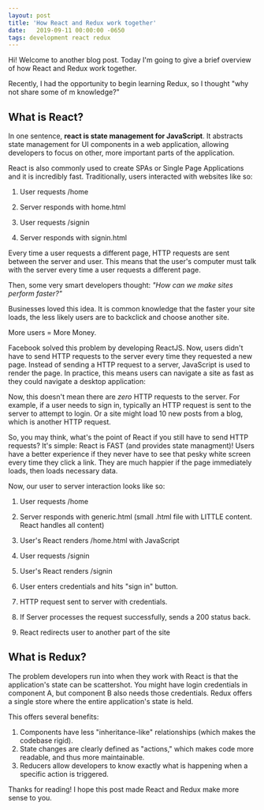 ```yaml
---
layout: post
title: 'How React and Redux work together'
date:   2019-09-11 00:00:00 -0650
tags: development react redux 
---
```

Hi! Welcome to another blog post. Today I'm going to give a brief overview of how React and Redux work together.

Recently, I had the opportunity to begin learning Redux, so I thought "why not share some of m knowledge?"

## What is React?
In one sentence, **react is state management for JavaScript**. It abstracts state management for UI components in a web application, 
allowing developers to focus on other, more important parts of the application.

React is also commonly used to create SPAs or Single Page Applications and it is incredibly fast. Traditionally, users interacted with websites like so:

1) User requests /home

2) Server responds with home.html

3) User requests /signin

4) Server responds with signin.html

Every time a user requests a different page, HTTP requests are sent between the server and user. This means that the user's computer must 
talk with the server every time a user requests a different page.

Then, some very smart developers thought: _"How can we make sites perform faster?"_

Businesses loved this idea. It is common knowledge that the faster your site loads, the less likely users are to backclick and choose another site. 

More users = More Money.

Facebook solved this problem by developing ReactJS. Now, users didn't have to send HTTP requests to the server every time they requested a new page. 
Instead of sending a HTTP request to a server, JavaScript is used to render the page. In practice, this means users can navigate a site as fast 
as they could navigate a desktop application:

Now, this doesn't mean there are _zero_ HTTP requests to the server. For example, if a user needs to sign in, typically an HTTP request is sent 
to the server to attempt to login. Or a site might load 10 new posts from a blog, which is another HTTP request.

So, you may think, what's the point of React if you still have to send HTTP requests? It's simple: React is FAST (and provides state managment)! Users have a better experience if they 
never have to see that pesky white screen every time they click a link. They are much happier if the page immediately loads, then loads necessary data.

Now, our user to server interaction looks like so:

1) User requests /home

2) Server responds with generic.html (small .html file with LITTLE content. React handles all content)

3) User's React renders /home.html with JavaScript

4) User requests /signin

5) User's React renders /signin

6) User enters credentials and hits "sign in" button.

7) HTTP request sent to server with credentials.

8) If Server processes the request successfully, sends a 200 status back.

9) React redirects user to another part of the site

## What is Redux?
The problem developers run into when they work with React is that the application's state can be scattershot. You might have login credentials 
in component A, but component B also needs those credentials. Redux offers a single store where the entire application's state is held.

This offers several benefits:

1) Components have less "inheritance-like" relationships (which makes the codebase rigid).
2) State changes are clearly defined as "actions," which makes code more readable, and thus more maintainable. 
3) Reducers allow developers to know exactly what is happening when a specific action is triggered.

Thanks for reading! I hope this post made React and Redux make more sense to you.




